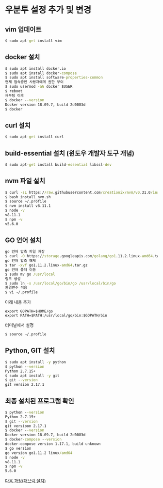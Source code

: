 # 우분투 설정 추가 및 변경

## vim 업데이트
``` cmd
$ sudo apt-get install vim
```
## docker 설치
```cmd
$ sudo apt install docker.io
$ sudo apt install docker-compose
$ sudo apt install software-properties-common
현재 접속중인 사용자에게 권한 부여
$ sudo usermod -aG docker $USER
$ reboot
재부팅 이후
$ docker --version
Docker version 18.09.7, build 2d0083d
$ docker
```

## curl 설치
``` cmd
$ sudo apt-get install curl
```

## build-essential 설치 (윈도우 개발자 도구 개념)
``` cmd
$ sudo apt-get install build-essential libssl-dev
```
## nvm 파일 설치
``` cmd
$ curl -sL https://raw.githubusercontent.com/creationix/nvm/v0.31.0/install.sh -o install_nvm.sh 
$ bash install_nvm.sh
$ source ~/.profile
$ nvm install v8.11.1
$ node -v
v8.11.1
$ npm -v
v5.6.0
```

## GO 언어 설치
```cmd
go 언어 압축 파일 저장
$ curl -O https://storage.googleapis.com/golang/go1.11.2.linux-amd64.tar.gz
go 언어 압축 해제
$ tar -xvf go1.11.2.linux-amd64.tar.gz
go 언어 폴더 이동
$ sudo mv go /usr/local
링크 생성
$ sudo ln -s /usr/local/go/bin/go /usr/local/bin/go
환경변수 적용
$ vi ~/.profile
```
아래 내용 추가
``` vim
export GOPATH=$HOME/go
export PATH=$PATH:/usr/local/go/bin:$GOPATH/bin
```
터미널에서 설정
``` cmd
$ source ~/.profile
```

## Python, GIT 설치
``` cmd
$ sudo apt install -y python
$ python --version
Python 2.7.15+
$ sudo apt install -y git
$ git --version
git version 2.17.1
```

## 최종 설치된 프로그램 확인
``` cmd
$ python --version
Python 2.7.15+
$ git --version
git versioon 2.17.1
$ docker --version
Docker version 18.09.7, build 2d0083d
$ docker-compose --version
docker-compose version 1.17.1, build unknown
$ go version
go version go1.11.2 linux/amd64
$ node -v
v8.11.1
$ npm -v
5.6.0
```
[다음 과정(패브릭 설치)](./InstallFabric.md)
